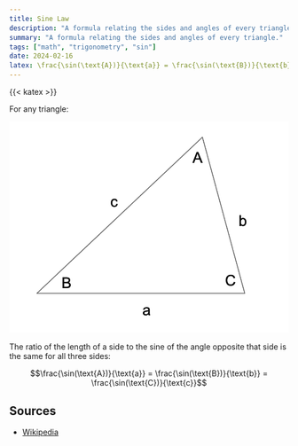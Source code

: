 ```yaml
---
title: Sine Law
description: "A formula relating the sides and angles of every triangle."
summary: "A formula relating the sides and angles of every triangle."
tags: ["math", "trigonometry", "sin"]
date: 2024-02-16
latex: \frac{\sin(\text{A})}{\text{a}} = \frac{\sin(\text{B})}{\text{b}} = \frac{\sin(\text{C})}{\text{c}}
---
```


{{< katex >}}

For any triangle:

![diagram](sinelaw-triangle.png)

The ratio of the length of a side to the sine of the angle opposite that side is the same for all three sides:

$$\frac{\sin(\text{A})}{\text{a}} = \frac{\sin(\text{B})}{\text{b}} = \frac{\sin(\text{C})}{\text{c}}$$


## Sources
- [Wikipedia](https://en.wikipedia.org/wiki/Law_of_sines)
